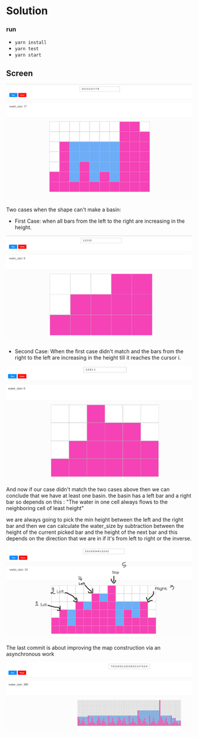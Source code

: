 # Solution

### run
- ``yarn install``
- ``yarn test``
- ``yarn start``

## Screen


![screen](./screen.png)


Two cases when the shape can't make a basin:

- First Case: when all bars from the left to the right are increasing in the height.

![first_case](./first_case.png)

- Second Case: When the first case didn't match and the bars from the right to the left are increasing in the height till it reaches the cursor i.

![second_case](./second_case.png)


And now if our case didn't match the two cases above then we can conclude that we have at least one basin.
the basin has a left bar and a right bar so depends on this : "The water in one cell always flows to the neighboring cell of least height"

we are always going to pick the min height between the left and the right bar
and then we can calculate the water_size by subtraction between the height of
the current picked bar and the height of the next bar and this depends on the
direction that we are in if it's from left to right or the inverse.

![three](./three.png)

The last commit is about improving the map construction via an asynchronous work

![performance](./performance.png)
